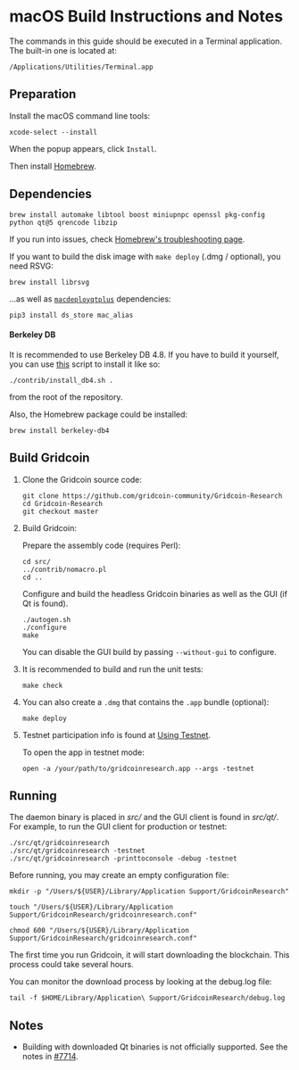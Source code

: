 # macOS Build Instructions and Notes

The commands in this guide should be executed in a Terminal application.
The built-in one is located at:
```
/Applications/Utilities/Terminal.app
```

## Preparation
Install the macOS command line tools:

```shell
xcode-select --install
```

When the popup appears, click `Install`.

Then install [Homebrew](https://brew.sh).

## Dependencies
```shell
brew install automake libtool boost miniupnpc openssl pkg-config python qt@5 qrencode libzip
```

If you run into issues, check [Homebrew's troubleshooting page](https://docs.brew.sh/Troubleshooting).

If you want to build the disk image with `make deploy` (.dmg / optional), you need RSVG:
```shell
brew install librsvg
```

...as well as [`macdeployqtplus`](../contrib/macdeploy/README.md) dependencies:
```shell
pip3 install ds_store mac_alias
```

#### Berkeley DB

It is recommended to use Berkeley DB 4.8. If you have to build it yourself,
you can use [this](/contrib/install_db4.sh) script to install it
like so:

```shell
./contrib/install_db4.sh .
```

from the root of the repository.

Also, the Homebrew package could be installed:

```shell
brew install berkeley-db4
```

## Build Gridcoin

1.  Clone the Gridcoin source code:
    ```shell
    git clone https://github.com/gridcoin-community/Gridcoin-Research
    cd Gridcoin-Research
    git checkout master
    ```

2.  Build Gridcoin:

    Prepare the assembly code (requires Perl):
    ```shell
    cd src/
    ../contrib/nomacro.pl
    cd ..
    ```

    Configure and build the headless Gridcoin binaries as well as the GUI (if Qt is found).
    ```shell
    ./autogen.sh
    ./configure
    make
    ```
    You can disable the GUI build by passing `--without-gui` to configure.

3.  It is recommended to build and run the unit tests:
    ```shell
    make check
    ```

4.  You can also create a  `.dmg` that contains the `.app` bundle (optional):
    ```shell
    make deploy
    ```

5.  Testnet participation info is found at [Using Testnet](https://wiki.gridcoin.us/OS_X_Guide#Using_Testnet).

    To open the app in testnet mode:
    ```shell
    open -a /your/path/to/gridcoinresearch.app --args -testnet
    ```

## Running

The daemon binary is placed in _src/_ and the GUI client is found in _src/qt/_.
For example, to run the GUI client for production or testnet:

```shell
./src/qt/gridcoinresearch
./src/qt/gridcoinresearch -testnet
./src/qt/gridcoinresearch -printtoconsole -debug -testnet
```

Before running, you may create an empty configuration file:
```shell
mkdir -p "/Users/${USER}/Library/Application Support/GridcoinResearch"

touch "/Users/${USER}/Library/Application Support/GridcoinResearch/gridcoinresearch.conf"

chmod 600 "/Users/${USER}/Library/Application Support/GridcoinResearch/gridcoinresearch.conf"
```

The first time you run Gridcoin, it will start downloading the blockchain. This process could
take several hours.

You can monitor the download process by looking at the debug.log file:
```shell
tail -f $HOME/Library/Application\ Support/GridcoinResearch/debug.log
```

## Notes
* Building with downloaded Qt binaries is not officially supported. See the notes in [#7714](https://github.com/bitcoin/bitcoin/issues/7714).

